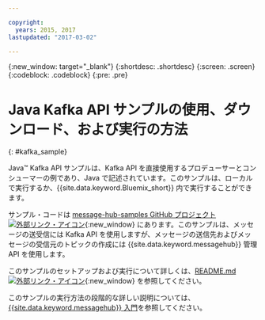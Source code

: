 ```yaml
---

copyright:
  years: 2015, 2017
lastupdated: "2017-03-02"

---
```


{:new_window: target="_blank"}
{:shortdesc: .shortdesc}
{:screen: .screen}
{:codeblock: .codeblock}
{:pre: .pre}

# Java Kafka API サンプルの使用、ダウンロード、および実行の方法
{: #kafka_sample}


Java&trade; Kafka API サンプルは、Kafka API を直接使用するプロデューサーとコンシューマーの例であり、Java で記述されています。このサンプルは、ローカルで実行するか、{{site.data.keyword.Bluemix_short}} 内で実行することができます。

サンプル・コードは [message-hub-samples GitHub プロジェクト ![外部リンク・アイコン](../../icons/launch-glyph.svg "外部リンク・アイコン")](https://github.com/ibm-messaging/message-hub-samples/tree/master/kafka-java-console-sample){:new_window} にあります。このサンプルは、メッセージの送受信には Kafka API を使用しますが、メッセージの送信先およびメッセージの受信元のトピックの作成には {{site.data.keyword.messagehub}} 管理 API を使用します。

このサンプルのセットアップおよび実行について詳しくは、[README.md ![外部リンク・アイコン](../../icons/launch-glyph.svg "外部リンク・アイコン")](https://github.com/ibm-messaging/message-hub-samples/tree/master/kafka-java-console-sample){:new_window} を参照してください。

このサンプルの実行方法の段階的な詳しい説明については、[{{site.data.keyword.messagehub}} 入門](/docs/services/MessageHub/index.html#getting_started_steps)を参照してください。


